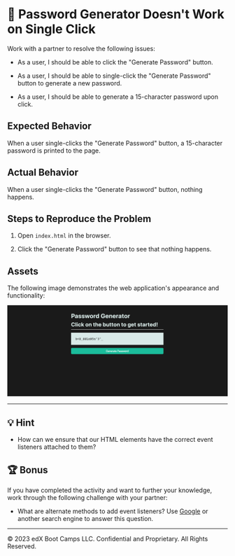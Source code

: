 # 🐛 Password Generator Doesn't Work on Single Click

Work with a partner to resolve the following issues:

* As a user, I should be able to click the "Generate Password" button.

* As a user, I should be able to single-click the "Generate Password" button to generate a new password.

* As a user, I should be able to generate a 15-character password upon click. 

## Expected Behavior

When a user single-clicks the "Generate Password" button, a 15-character password is printed to the page.

## Actual Behavior

When a user single-clicks the "Generate Password" button, nothing happens.

## Steps to Reproduce the Problem

1. Open `index.html` in the browser.

2. Click the "Generate Password" button to see that nothing happens.

## Assets

The following image demonstrates the web application's appearance and functionality:

![On the password generator app, an input field is filled by a random password.](./images/01-solution-screenshot.png)

---

## 💡 Hint 

* How can we ensure that our HTML elements have the correct event listeners attached to them?
  
## 🏆 Bonus 

If you have completed the activity and want to further your knowledge, work through the following challenge with your partner:

* What are alternate methods to add event listeners? Use [Google](https://www.google.com) or another search engine to answer this question.

---

© 2023 edX Boot Camps LLC. Confidential and Proprietary. All Rights Reserved.
